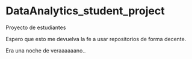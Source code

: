 # DataAnalytics_student_project

Proyecto de estudiantes

Espero que esto me devuelva la fe a usar repositorios de forma decente.

Era una noche de veraaaaaano..